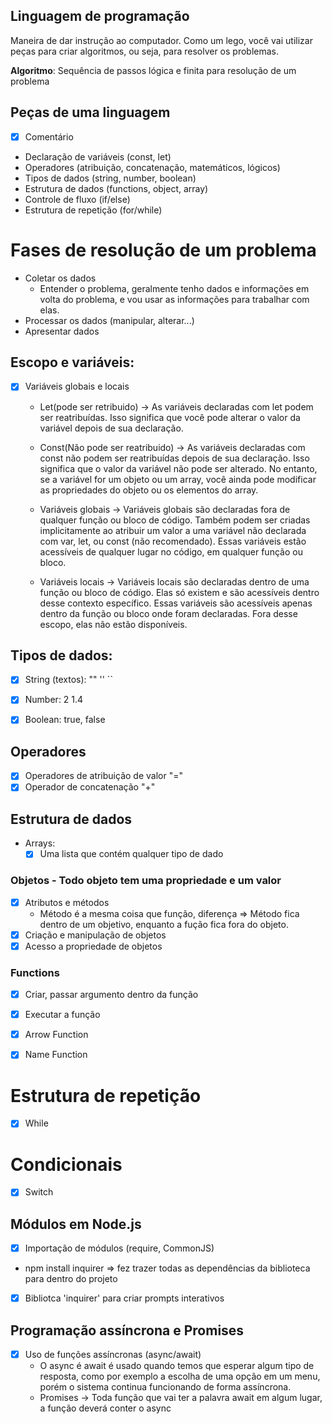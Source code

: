 ## Linguagem de programação
Maneira de dar instrução ao computador.
Como um lego, você vai utilizar peças para criar algoritmos, ou seja, para resolver os problemas.

**Algoritmo**: Sequência de passos lógica e finita para resolução de um problema

## Peças de uma linguagem
- [x] Comentário
- Declaração de variáveis (const, let)
- Operadores (atribuição, concatenação, matemáticos, lógicos)
- Tipos de dados (string, number, boolean)
- Estrutura de dados (functions, object, array)
- Controle de fluxo (if/else)
- Estrutura de repetição (for/while)

# Fases de resolução de um problema
- Coletar os dados
    - Entender o problema, geralmente tenho dados e informações em volta do problema, e vou usar as informações para trabalhar com elas.
- Processar os dados (manipular, alterar...)
- Apresentar dados   

## Escopo e variáveis:
- [x] Variáveis globais e locais
    - Let(pode ser retribuido) -> As variáveis declaradas com let podem ser reatribuídas. Isso significa que você pode alterar o valor da variável depois de sua declaração.

    - Const(Não pode ser reatribuido) -> As variáveis declaradas com const não podem ser reatribuídas depois de sua declaração. Isso significa que o valor da variável não pode ser alterado. No entanto, se a variável for um objeto ou um array, você ainda pode modificar as propriedades do objeto ou os elementos do array.

    - Variáveis globais -> Variáveis globais são declaradas fora de qualquer função ou bloco de código. Também podem ser criadas implicitamente ao atribuir um valor a uma variável não declarada com var, let, ou const (não recomendado). Essas variáveis estão acessíveis de qualquer lugar no código, em qualquer função ou bloco.

    - Variáveis locais -> Variáveis locais são declaradas dentro de uma função ou bloco de código. Elas só existem e são acessíveis dentro desse contexto específico. Essas variáveis são acessíveis apenas dentro da função ou bloco onde foram declaradas. Fora desse escopo, elas não estão disponíveis.


    
## Tipos de dados:
- [x] String (textos): "" '' ``
- [x] Number: 2 1.4 
- [x] Boolean: true, false


## Operadores
- [x] Operadores de atribuição de valor "="
- [x] Operador de concatenação "+"

## Estrutura de dados
- Arrays:
    - [x] Uma lista que contém qualquer tipo de dado

### Objetos - Todo objeto tem uma propriedade e um valor
- [x] Atributos e métodos
    - Método é a mesma coisa que função, diferença => Método fica dentro de um objetivo, enquanto a fução fica fora do objeto.
- [x] Criação e manipulação de objetos
- [x] Acesso a propriedade de objetos

### Functions
- [x] Criar, passar argumento dentro da função
- [x] Executar a função
- [x] Arrow Function
- [x] Name Function


# Estrutura de repetição
- [x] While

# Condicionais
- [x] Switch

## Módulos em Node.js
- [x] Importação de módulos (require, CommonJS)
 - npm install inquirer => fez trazer todas as dependências da biblioteca para dentro do projeto
- [x] Bibliotca 'inquirer' para criar prompts interativos

## Programação assíncrona e Promises
- [x] Uso de funções assíncronas (async/await)
    - O async é await é usado quando temos que esperar algum tipo de resposta, como por exemplo a escolha de uma opção em um menu, porém o sistema continua funcionando de forma assíncrona.
    - Promises -> Toda função que vai ter a palavra await em algum lugar, a função deverá conter o async